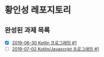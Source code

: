 # 황인성 레포지토리

## 완성된 과제 목록

- [x] [2019-06-30 Kotlin 프로그래밍 #1](https://github.com/accforaus/Ccp.Playground/issues/9)
- [ ] [2019-07-02 Kotlin/Javascript 프로그래밍 #1](https://github.com/accforaus/Ccp.Playground/issues/14)